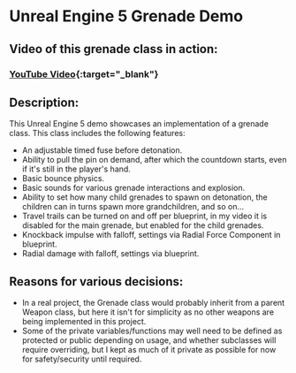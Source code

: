 # Unreal Engine 5 Grenade Demo

## Video of this grenade class in action: 
### [YouTube Video](https://www.youtube.com/watch?v=fEDDmg47Mr0){:target="_blank"}

## Description:
This Unreal Engine 5 demo showcases an implementation of a grenade class.  This class includes the following features:
- An adjustable timed fuse before detonation.
- Ability to pull the pin on demand, after which the countdown starts, even if it's still in the player's hand.
- Basic bounce physics.
- Basic sounds for various grenade interactions and explosion.
- Ability to set how many child grenades to spawn on detonation, the children can in turns spawn more grandchildren, and so on...
- Travel trails can be turned on and off per blueprint, in my video it is disabled for the main grenade, but enabled for the child grenades.
- Knockback impulse with falloff, settings via Radial Force Component in blueprint.
- Radial damage with falloff, settings via blueprint.

## Reasons for various decisions:
- In a real project, the Grenade class would probably inherit from a parent Weapon class, but here it isn't for simplicity as no other weapons are being implemented in this project.
- Some of the private variables/functions may well need to be defined as protected or public depending on usage, and whether subclasses will require overriding, but I kept as much of it private as possible for now for safety/security until required.
